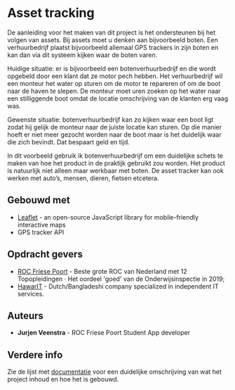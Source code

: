 # Asset tracking

De aanleiding voor het maken van dit project is het ondersteunen bij het volgen van assets. Bij assets moet u denken aan bijvoorbeeld boten. Een verhuurbedrijf plaatst bijvoorbeeld allemaal GPS trackers in zijn boten en kan dan via dit systeem kijken waar de boten varen.
 
Huidige situatie: er is bijvoorbeeld een botenverhuurbedrijf en die wordt opgebeld door een klant dat ze motor pech hebben. Het verhuurbedrijf wil een monteur het water op sturen om de motor te repareren of om de boot naar de haven te slepen. De monteur moet uren zoeken op het water naar een stilliggende boot omdat de locatie omschrijving van de klanten erg vaag was.
 
Gewenste situatie: botenverhuurbedrijf kan zo kijken waar een boot ligt zodat hij gelijk de monteur naar de juiste locatie kan sturen. Op die manier hoeft er niet meer gezocht worden naar de boot maar is het duidelijk waar die zich bevindt. Dat bespaart geld en tijd.

In dit voorbeeld gebruik ik botenverhuurbedrijf om een duidelijke schets te maken van hoe het product in de praktijk gebruikt zou worden. Het product is natuurlijk niet alleen maar werkbaar met boten. De asset tracker kan ook werken met auto’s, mensen, dieren, fietsen etcetera. 


## Gebouwd met

* [Leaflet](https://leafletjs.com/) - an open-source JavaScript library for mobile-friendly interactive maps
* GPS tracker API

## Opdracht gevers

* [ROC Friese Poort](https://www.rocfriesepoort.nl/) - Beste grote ROC van Nederland met 12 Topopleidingen · Het oordeel 'goed' van de Onderwijsinspectie in 2019;
* [HawarIT](https://www.hawarit.com/) - Dutch/Bangladeshi company specialized in independent IT services.

## Auteurs 

   * **Jurjen Veenstra** - ROC Friese Poort Student App developer

## Verdere info

   Zie de lijst met [documentatie](https://github.com/Jurjen-V/Asset-tracking/tree/master/documentatie) voor een duidelijke omschrijving van wat het project inhoud en hoe het is gebouwd.
